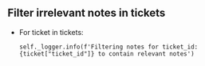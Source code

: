 ## Filter irrelevant notes in tickets
* For ticket in tickets:
  ```
  self._logger.info(f'Filtering notes for ticket_id: {ticket["ticket_id"]} to contain relevant notes')
  ```